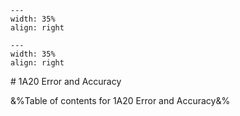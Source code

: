 
```{figure} /figures/busy.png
---
width: 35%
align: right
```

<div style="clear: both;">

```{figure} /figures/busy.png
---
width: 35%
align: right
```

</div>
# 1A20 Error and Accuracy

&%Table of contents for 1A20 Error and Accuracy&%